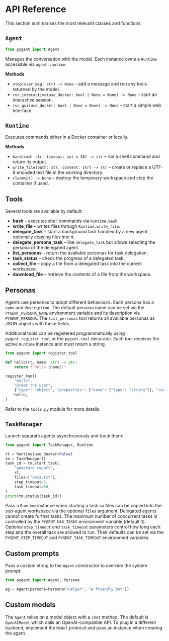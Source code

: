 # API Reference

This section summarises the most relevant classes and functions.

## `Agent`

```python
from pygent import Agent
```

Manages the conversation with the model. Each instance owns a
`Runtime` accessible via ``agent.runtime``.

**Methods**

- `step(user_msg: str) -> None` – add a message and run any tools
  returned by the model.
- `run_interactive(use_docker: bool | None = None) -> None` – start an
  interactive session.
- `run_gui(use_docker: bool | None = None) -> None` – start a simple
  web interface.

## `Runtime`

Executes commands either in a Docker container or locally.

**Methods**

- `bash(cmd: str, timeout: int = 30) -> str` – run a shell command and
  return its output.
- `write_file(path: str, content: str) -> str` – create or replace a
  UTF-8 encoded text file in the working directory.
- `cleanup() -> None` – destroy the temporary workspace and stop the
  container if used.

## Tools

Several tools are available by default:

- **bash** &ndash; executes shell commands via `Runtime.bash`.
- **write_file** &ndash; writes files through `Runtime.write_file`.
- **delegate_task** &ndash; start a background task handled by a new agent,
  optionally copying files into it.
- **delegate_persona_task** &ndash; like ``delegate_task`` but allows selecting
  the persona of the delegated agent.
- **list_personas** &ndash; return the available personas for task delegation.
- **task_status** &ndash; check the progress of a delegated task.
- **collect_file** &ndash; copy a file from a delegated task into the current workspace.
- **download_file** &ndash; retrieve the contents of a file from the workspace.

## Personas

Agents use personas to adopt different behaviours. Each persona has a
``name`` and ``description``. The default persona name can be set via the
``PYGENT_PERSONA_NAME`` environment variable and its description via
``PYGENT_PERSONA``. The ``list_personas`` tool returns all available personas as
JSON objects with these fields.

Additional tools can be registered programmatically using
`pygent.register_tool` or the `pygent.tool` decorator. Each tool receives the
active `Runtime` instance and must return a string.

```python
from pygent import register_tool

def hello(rt, name: str) -> str:
    return f"Hello {name}!"

register_tool(
    "hello",
    "Greet the user",
    {"type": "object", "properties": {"name": {"type": "string"}}, "required": ["name"]},
    hello,
)
```

Refer to the `tools.py` module for more details.

## `TaskManager`

Launch separate agents asynchronously and track them:

```python
from pygent import TaskManager, Runtime

rt = Runtime(use_docker=False)
tm = TaskManager()
task_id = tm.start_task(
    "generate report",
    rt,
    files=["data.txt"],
    step_timeout=5,
    task_timeout=60,
)
print(tm.status(task_id))
```
Pass a ``Runtime`` instance when starting a task so files can be copied into the
sub-agent workspace via the optional ``files`` argument. Delegated agents cannot
create further tasks. The maximum number of concurrent tasks is controlled by
the ``PYGENT_MAX_TASKS`` environment variable (default ``3``).
Optional ``step_timeout`` and ``task_timeout`` parameters control how long each
step and the overall task are allowed to run. Their defaults can be set via the
``PYGENT_STEP_TIMEOUT`` and ``PYGENT_TASK_TIMEOUT`` environment variables.

## Custom prompts

Pass a custom string to the `Agent` constructor to override the system prompt:

```python
from pygent import Agent, Persona

ag = Agent(persona=Persona("Helper", "a friendly bot"))
```

## Custom models

The `Agent` relies on a model object with a ``chat`` method. The default is
``OpenAIModel`` which calls an OpenAI-compatible API. To plug in a different
backend, implement the ``Model`` protocol and pass an instance when creating the
agent.

